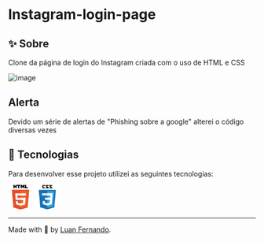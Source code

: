 # Instagram-login-page

## ✨  Sobre
Clone da página de login do Instagram criada com o uso de HTML e CSS 

![image](https://user-images.githubusercontent.com/79935555/208335745-5ef0c3ef-7777-475f-8cab-7fd3cd687d64.png)

## Alerta
Devido um série de alertas de "Phishing sobre a google" alterei o código diversas vezes

## 💼 Tecnologias
Para desenvolver esse projeto utilizei as seguintes tecnologias:

<code><img height="50" src="https://raw.githubusercontent.com/github/explore/80688e429a7d4ef2fca1e82350fe8e3517d3494d/topics/html/html.png"></code>
<code><img height="50" src="https://raw.githubusercontent.com/github/explore/80688e429a7d4ef2fca1e82350fe8e3517d3494d/topics/css/css.png"></code>

---

Made with 💜 by [Luan Fernando](https://www.linkedin.com/in/luan-fernando/).
